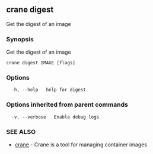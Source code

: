 ## crane digest

Get the digest of an image

### Synopsis

Get the digest of an image

```
crane digest IMAGE [flags]
```

### Options

```
  -h, --help   help for digest
```

### Options inherited from parent commands

```
  -v, --verbose   Enable debug logs
```

### SEE ALSO

* [crane](crane.md)	 - Crane is a tool for managing container images

